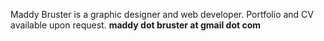 Maddy Bruster is a graphic designer and web developer. 
Portfolio and CV available upon request.
**maddy dot bruster at gmail dot com**
